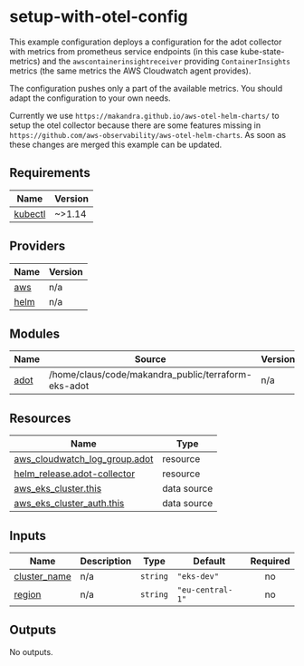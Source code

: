 # setup-with-otel-config

This example configuration deploys a configuration for the adot collector with metrics from prometheus service endpoints (in this case kube-state-metrics) and the `awscontainerinsightreceiver` providing `ContainerInsights` metrics (the same metrics the AWS Cloudwatch agent provides).

The configuration pushes only a part of the available metrics. You should adapt the configuration to your own needs.

Currently we use `https://makandra.github.io/aws-otel-helm-charts/` to setup the otel collector because there are some features missing in `https://github.com/aws-observability/aws-otel-helm-charts`. As soon as these changes are merged this example can be updated.

<!-- BEGINNING OF PRE-COMMIT-TERRAFORM DOCS HOOK -->
## Requirements

| Name | Version |
|------|---------|
| <a name="requirement_kubectl"></a> [kubectl](#requirement\_kubectl) | ~>1.14 |

## Providers

| Name | Version |
|------|---------|
| <a name="provider_aws"></a> [aws](#provider\_aws) | n/a |
| <a name="provider_helm"></a> [helm](#provider\_helm) | n/a |

## Modules

| Name | Source | Version |
|------|--------|---------|
| <a name="module_adot"></a> [adot](#module\_adot) | /home/claus/code/makandra_public/terraform-eks-adot | n/a |

## Resources

| Name | Type |
|------|------|
| [aws_cloudwatch_log_group.adot](https://registry.terraform.io/providers/hashicorp/aws/latest/docs/resources/cloudwatch_log_group) | resource |
| [helm_release.adot-collector](https://registry.terraform.io/providers/hashicorp/helm/latest/docs/resources/release) | resource |
| [aws_eks_cluster.this](https://registry.terraform.io/providers/hashicorp/aws/latest/docs/data-sources/eks_cluster) | data source |
| [aws_eks_cluster_auth.this](https://registry.terraform.io/providers/hashicorp/aws/latest/docs/data-sources/eks_cluster_auth) | data source |

## Inputs

| Name | Description | Type | Default | Required |
|------|-------------|------|---------|:--------:|
| <a name="input_cluster_name"></a> [cluster\_name](#input\_cluster\_name) | n/a | `string` | `"eks-dev"` | no |
| <a name="input_region"></a> [region](#input\_region) | n/a | `string` | `"eu-central-1"` | no |

## Outputs

No outputs.
<!-- END OF PRE-COMMIT-TERRAFORM DOCS HOOK -->
